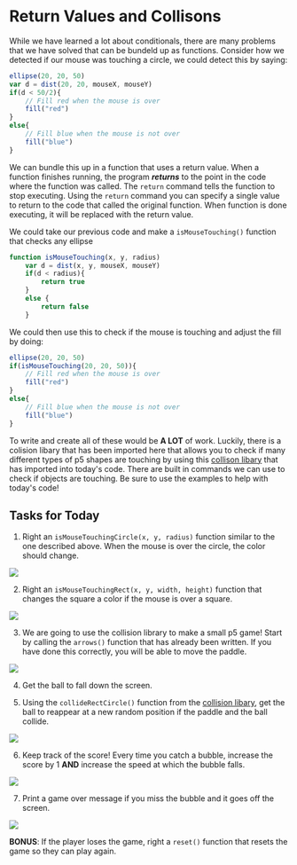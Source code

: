 # Return Values and Collisons

While we have learned a lot about conditionals, there are many problems that we have solved that can be bundeld up as functions. Consider how we detected if our mouse was touching a circle, we could detect this by saying:

```javascript
ellipse(20, 20, 50)
var d = dist(20, 20, mouseX, mouseY)
if(d < 50/2){
	// Fill red when the mouse is over
	fill("red")
}
else{
	// Fill blue when the mouse is not over
	fill("blue")
}
```

We can bundle this up in a function that uses a return value. When a function finishes running, the program ***returns*** to the point in the code where the function was called. The `return` command tells the function to stop executing. Using the `return` command you can specify a single value to return to the code that called the original function. When function is done executing, it will be replaced with the return value.

We could take our previous code and make a `isMouseTouching()` function that checks any ellipse

```javascript
function isMouseTouching(x, y, radius)
	var d = dist(x, y, mouseX, mouseY)
	if(d < radius){
		return true
	}
	else {
		return false
	}
```

We could then use this to check if the mouse is touching and adjust the fill by doing:
```javascript
ellipse(20, 20, 50)
if(isMouseTouching(20, 20, 50)){
	// Fill red when the mouse is over
	fill("red")
}
else{
	// Fill blue when the mouse is not over
	fill("blue")
}
```

To write and create all of these would be **A LOT** of work. Luckily, there is a colision libary that has been imported here that allows you to check if many different types of p5 shapes are touching by using this [collison libary](https://github.com/bmoren/p5.collide2D) that has imported into today's code. There are built in commands we can use to check if objects are touching. Be sure to use the examples to help with today's code!

## Tasks for Today
1. Right an `isMouseTouchingCircle(x, y, radius)` function similar to the one described above. When the mouse is over the circle, the color should change.

![](assets/Challenge1.gif)

2. Right an `isMouseTouchingRect(x, y, width, height)` function that changes the square a color if the mouse is over a square.

![](assets/Challenge2.gif)

3. We are going to use the collision library to make a small p5 game! Start by calling the `arrows()` function that has already been written. If you have done this correctly, you will be able to move the paddle.

![](assets/Challenge3.gif)

4. Get the ball to fall down the screen.

5. Using the `collideRectCircle()` function from the [collision libary](https://github.com/bmoren/p5.collide2D#colliderectcircle), get the ball to reappear at a new random position if the paddle and the ball collide.

![](assets/Challenge4.gif)

6. Keep track of the score! Every time you catch a bubble, increase the score by 1 **AND** increase the speed at which the bubble falls.

![](assets/Challenge5.gif)

7. Print a game over message if you miss the bubble and it goes off the screen.

![](assets/Challenge6.gif)

**BONUS**: If the player loses the game, right a `reset()` function that resets the game so they can play again.